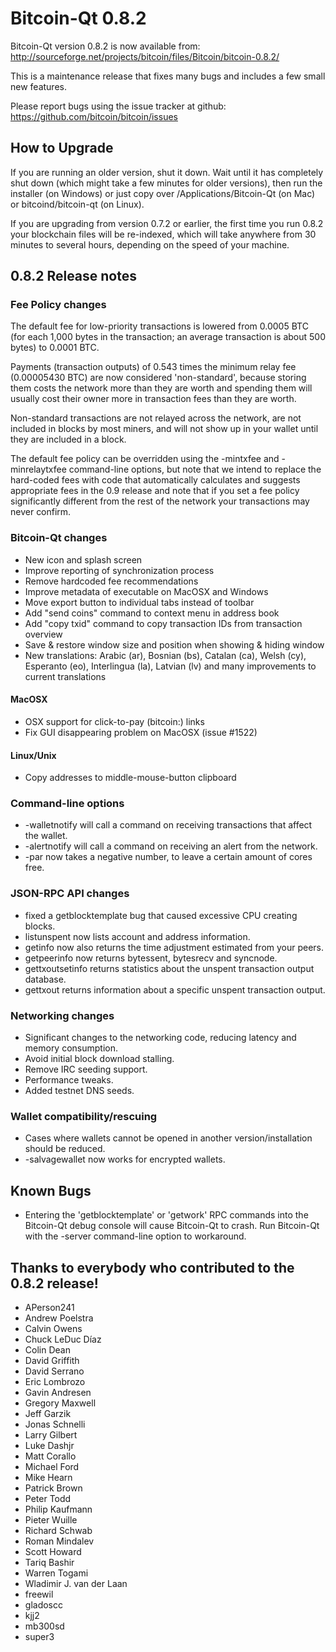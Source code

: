 Bitcoin-Qt 0.8.2
================

Bitcoin-Qt version 0.8.2 is now available from:
  <http://sourceforge.net/projects/bitcoin/files/Bitcoin/bitcoin-0.8.2/>

This is a maintenance release that fixes many bugs and includes
a few small new features.

Please report bugs using the issue tracker at github:
  <https://github.com/bitcoin/bitcoin/issues>


How to Upgrade
--------------

If you are running an older version, shut it down. Wait
until it has completely shut down (which might take a few minutes for older
versions), then run the installer (on Windows) or just copy over
/Applications/Bitcoin-Qt (on Mac) or bitcoind/bitcoin-qt (on Linux).

If you are upgrading from version 0.7.2 or earlier, the first time you
run 0.8.2 your blockchain files will be re-indexed, which will take
anywhere from 30 minutes to several hours, depending on the speed of
your machine.

0.8.2 Release notes
-------------------

### Fee Policy changes

The default fee for low-priority transactions is lowered from 0.0005 BTC
(for each 1,000 bytes in the transaction; an average transaction is
about 500 bytes) to 0.0001 BTC.

Payments (transaction outputs) of 0.543 times the minimum relay fee
(0.00005430 BTC) are now considered 'non-standard', because storing them
costs the network more than they are worth and spending them will usually
cost their owner more in transaction fees than they are worth.

Non-standard transactions are not relayed across the network, are not included
in blocks by most miners, and will not show up in your wallet until they are
included in a block.

The default fee policy can be overridden using the -mintxfee and -minrelaytxfee
command-line options, but note that we intend to replace the hard-coded fees
with code that automatically calculates and suggests appropriate fees in the
0.9 release and note that if you set a fee policy significantly different from
the rest of the network your transactions may never confirm.

### Bitcoin-Qt changes

* New icon and splash screen
* Improve reporting of synchronization process
* Remove hardcoded fee recommendations
* Improve metadata of executable on MacOSX and Windows
* Move export button to individual tabs instead of toolbar
* Add "send coins" command to context menu in address book
* Add "copy txid" command to copy transaction IDs from transaction overview
* Save & restore window size and position when showing & hiding window
* New translations: Arabic (ar), Bosnian (bs), Catalan (ca), Welsh (cy),
  Esperanto (eo), Interlingua (la), Latvian (lv) and many improvements
  to current translations

#### MacOSX

* OSX support for click-to-pay (bitcoin:) links
* Fix GUI disappearing problem on MacOSX (issue #1522)

#### Linux/Unix

* Copy addresses to middle-mouse-button clipboard


### Command-line options

* -walletnotify will call a command on receiving transactions that affect the wallet.
* -alertnotify will call a command on receiving an alert from the network.
* -par now takes a negative number, to leave a certain amount of cores free.

### JSON-RPC API changes

* fixed a getblocktemplate bug that caused excessive CPU creating blocks.
* listunspent now lists account and address information.
* getinfo now also returns the time adjustment estimated from your peers.
* getpeerinfo now returns bytessent, bytesrecv and syncnode.
* gettxoutsetinfo returns statistics about the unspent transaction output database.
* gettxout returns information about a specific unspent transaction output.

### Networking changes

* Significant changes to the networking code, reducing latency and memory consumption.
* Avoid initial block download stalling.
* Remove IRC seeding support.
* Performance tweaks.
* Added testnet DNS seeds.

### Wallet compatibility/rescuing

* Cases where wallets cannot be opened in another version/installation should be reduced.
* -salvagewallet now works for encrypted wallets.


Known Bugs
----------

* Entering the 'getblocktemplate' or 'getwork' RPC commands into the Bitcoin-Qt debug
console will cause Bitcoin-Qt to crash. Run Bitcoin-Qt with the -server command-line
option to workaround.

Thanks to everybody who contributed to the 0.8.2 release!
---------------------------------------------------------

* APerson241
* Andrew Poelstra
* Calvin Owens
* Chuck LeDuc Díaz
* Colin Dean
* David Griffith
* David Serrano
* Eric Lombrozo
* Gavin Andresen
* Gregory Maxwell
* Jeff Garzik
* Jonas Schnelli
* Larry Gilbert
* Luke Dashjr
* Matt Corallo
* Michael Ford
* Mike Hearn
* Patrick Brown
* Peter Todd
* Philip Kaufmann
* Pieter Wuille
* Richard Schwab
* Roman Mindalev
* Scott Howard
* Tariq Bashir
* Warren Togami
* Wladimir J. van der Laan
* freewil
* gladoscc
* kjj2
* mb300sd
* super3
